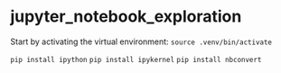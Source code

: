 # jupyter_notebook_exploration

Start by activating the virtual environment:
`source .venv/bin/activate`

`pip install ipython`
`pip install ipykernel`
`pip install nbconvert`
